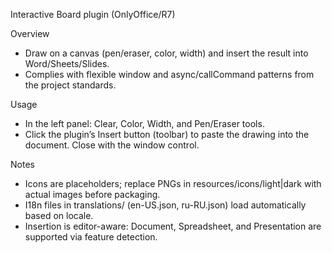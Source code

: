 Interactive Board plugin (OnlyOffice/R7)

Overview
- Draw on a canvas (pen/eraser, color, width) and insert the result into Word/Sheets/Slides.
- Complies with flexible window and async/callCommand patterns from the project standards.

Usage
- In the left panel: Clear, Color, Width, and Pen/Eraser tools.
- Click the plugin’s Insert button (toolbar) to paste the drawing into the document. Close with the window control.

Notes
- Icons are placeholders; replace PNGs in resources/icons/light|dark with actual images before packaging.
- I18n files in translations/ (en-US.json, ru-RU.json) load automatically based on locale.
- Insertion is editor-aware: Document, Spreadsheet, and Presentation are supported via feature detection.
